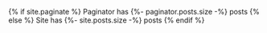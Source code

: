 {% if site.paginate %}
  <span>Paginator has {%- paginator.posts.size -%} posts</span>
{% else %}
  <span>Site has {%- site.posts.size -%} posts</span>
{% endif %}
